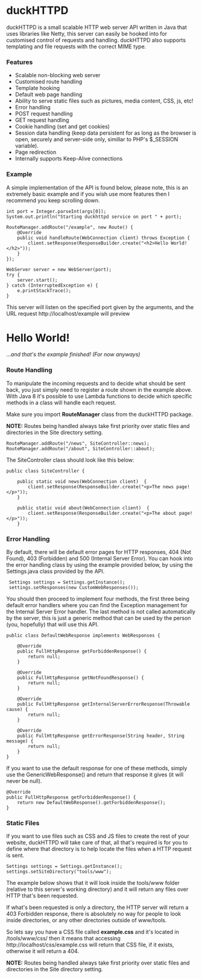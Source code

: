 # duckHTTPD

duckHTTPD is a small scalable HTTP web server API written in Java that uses libraries like Netty, this server can easily be hooked into for customised control of requests and handling. duckHTTPD also supports templating and file requests with the correct MIME type.

### Features

* Scalable non-blocking web server
* Customised route handling
* Template hooking
* Default web page handling
* Ability to serve static files such as pictures, media content, CSS, js, etc!
* Error handling
* POST request handling
* GET request handling
* Cookie handling (set and get cookies)
* Session data handling (keep data persistent for as long as the browser is open, securely and server-side only, simillar to PHP's $_SESSION variable).
* Page redirection
* Internally supports Keep-Alive connections

### Example

A simple implementation of the API is found below, please note, this is an extremely basic example and if you wish use more features then I recommend you keep scrolling down.

```
int port = Integer.parseInt(args[0]);
System.out.println("Starting duckhttpd service on port " + port);

RouteManager.addRoute("/example", new Route() {
    @Override
    public void handleRoute(WebConnection client) throws Exception {
        client.setResponse(ResponseBuilder.create("<h2>Hello World!</h2>"));
    }
});

WebServer server = new WebServer(port);
try {
    server.start();
} catch (InterruptedException e) {
    e.printStackTrace();
}
```

This server will listen on the specified port given by the arguments, and the URL request http://localhost/example will preview 

# Hello World!

...*and that's the example finished! (For now anyways)*

### Route Handling

To manipulate the incoming requests and to decide what should be sent back, you just simply need to register a route shown in the example above. With Java 8 it's possible to use Lambda functions to decide which specific methods in a class will handle each request. 

Make sure you import **RouteManager** class from the duckHTTPD package.

**NOTE:** Routes being handled always take first priority over static files and directories in the Site directory setting.

```
RouteManager.addRoute("/news", SiteController::news);
RouteManager.addRoute("/about", SiteController::about);
```

The SiteController class should look like this below:

```
public class SiteController {

    public static void news(WebConnection client)  {
        client.setResponse(ResponseBuilder.create("<p>The news page!</p>"));
    }
    
    public static void about(WebConnection client)  {
        client.setResponse(ResponseBuilder.create("<p>The about page!</p>"));
    }
```

### Error Handling

By default, there will be default error pages for HTTP responses, 404 (Not Found), 403 (Forbidden) and 500 (Internal Server Error). You can hook into the error handling class by using the example provided below, by using the Settings.java class provided by the API.

```
 Settings settings = Settings.getInstance();
 settings.setResponses(new CustomWebResponses());
```

You should then proceed to implement four methods, the first three being default error handlers where you can find the Exception management for the Internal Server Error handler. The last method is not called automatically by the server, this is just a generic method that can be used by the person (you, hopefully) that will use this API.

```
public class DefaultWebResponse implements WebResponses {

    @Override
    public FullHttpResponse getForbiddenResponse() {
        return null;
    }

    @Override
    public FullHttpResponse getNotFoundResponse() {
        return null;
    }

    @Override
    public FullHttpResponse getInternalServerErrorResponse(Throwable cause) {
        return null;
    }

    @Override
    public FullHttpResponse getErrorResponse(String header, String message) {
        return null;
    }
}
```

If you want to use the default response for one of these methods, simply use the GenericWebResponse() and return that response it gives (it will never be null).

```
@Override
public FullHttpResponse getForbiddenResponse() {
    return new DefaultWebResponse().getForbiddenResponse();
}
```

### Static Files

If you want to use files such as CSS and JS files to create the rest of your website, duckHTTPD will take care of that, all that's required is for you to define where that directory is to help locate the files when a HTTP request is sent.

```
Settings settings = Settings.getInstance();
settings.setSiteDirectory("tools/www");
```

The example below shows that it will look inside the tools/www folder (relative to this server's working directory) and it will return any files over HTTP that's been requested.

If what's been requested is only a directory, the HTTP server will return a 403 Forbidden response, there is absolutely no way for people to look inside directories, or any other directories outside of www/tools.

So lets say you have a CSS file called **example.css** and it's located in /tools/www/css/ then it means that accessing http://localhost/css/example.css will return that CSS file, if it exists, otherwise it will return a 404.

**NOTE:** Routes being handled always take first priority over static files and directories in the Site directory setting.

